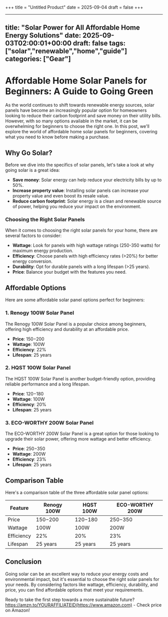 +++
title = "Untitled Product"
date = 2025-09-04
draft = false
+++

---
title: "Solar Power for All Affordable Home Energy Solutions"
date: 2025-09-03T02:00:01+00:00
draft: false
tags: ["solar","renewable","home","guide"]
categories: ["Gear"]
---

# Affordable Home Solar Panels for Beginners: A Guide to Going Green

As the world continues to shift towards renewable energy sources, solar panels have become an increasingly popular option for homeowners looking to reduce their carbon footprint and save money on their utility bills. However, with so many options available in the market, it can be overwhelming for beginners to choose the right one. In this post, we'll explore the world of affordable home solar panels for beginners, covering what you need to know before making a purchase.

## Why Go Solar?

Before we dive into the specifics of solar panels, let's take a look at why going solar is a great idea:

* **Save money**: Solar energy can help reduce your electricity bills by up to 50%.
* **Increase property value**: Installing solar panels can increase your property value and even boost its resale value.
* **Reduce carbon footprint**: Solar energy is a clean and renewable source of power, helping you reduce your impact on the environment.

### Choosing the Right Solar Panels

When it comes to choosing the right solar panels for your home, there are several factors to consider:

* **Wattage**: Look for panels with high wattage ratings (250-350 watts) for maximum energy production.
* **Efficiency**: Choose panels with high efficiency rates (>20%) for better energy conversion.
* **Durability**: Opt for durable panels with a long lifespan (>25 years).
* **Price**: Balance your budget with the features you need.

## Affordable Options

Here are some affordable solar panel options perfect for beginners:

### 1. Renogy 100W Solar Panel

The Renogy 100W Solar Panel is a popular choice among beginners, offering high efficiency and durability at an affordable price.

* **Price**: $150-$200
* **Wattage**: 100W
* **Efficiency**: 22%
* **Lifespan**: 25 years

### 2. HQST 100W Solar Panel

The HQST 100W Solar Panel is another budget-friendly option, providing reliable performance and a long lifespan.

* **Price**: $120-$180
* **Wattage**: 100W
* **Efficiency**: 20%
* **Lifespan**: 25 years

### 3. ECO-WORTHY 200W Solar Panel

The ECO-WORTHY 200W Solar Panel is a great option for those looking to upgrade their solar power, offering more wattage and better efficiency.

* **Price**: $250-$350
* **Wattage**: 200W
* **Efficiency**: 23%
* **Lifespan**: 25 years

## Comparison Table

Here's a comparison table of the three affordable solar panel options:

| Feature | Renogy 100W | HQST 100W | ECO-WORTHY 200W |
| --- | --- | --- | --- |
| Price | $150-$200 | $120-$180 | $250-$350 |
| Wattage | 100W | 100W | 200W |
| Efficiency | 22% | 20% | 23% |
| Lifespan | 25 years | 25 years | 25 years |

## Conclusion

Going solar can be an excellent way to reduce your energy costs and environmental impact, but it's essential to choose the right solar panels for your needs. By considering factors like wattage, efficiency, durability, and price, you can find affordable options that meet your requirements.

Ready to take the first step towards a more sustainable future? https://amzn.to/YOURAFFILIATEID(https://www.amazon.com) - Check price on Amazon!
